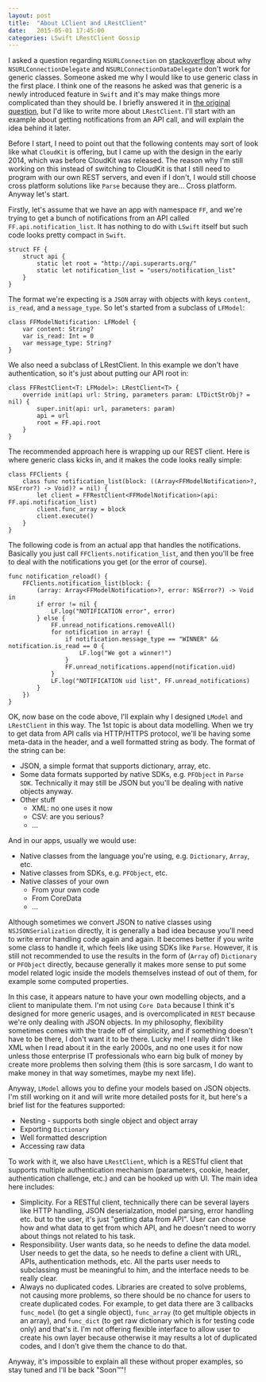 ```yaml
---
layout: post
title:  "About LClient and LRestClient"
date:   2015-05-01 17:45:00
categories: LSwift LRestClient Gossip
---
```


I asked a question regarding `NSURLConnection` on [stackoverflow][stackoverflow] about why `NSURLConnectionDelegate` and `NSURLConnectionDataDelegate` don't work for generic classes. Someone asked me why I would like to use generic class in the first place. I think one of the reasons he asked was that generic is a newly introduced feature in `Swift` and it's may make things more complicated than they should be. I briefly answered it in [the original question][stackoverflow], but I'd like to write more about `LRestClient`. I'll start with an example about getting notifications from an API call, and will explain the idea behind it later.

Before I start, I need to point out that the following contents may sort of look like what `CloudKit` is offering, but I came up with the design in the early 2014, which was before CloudKit was released. The reason why I'm still working on this instead of switching to CloudKit is that I still need to program with our own REST servers, and even if I don't, I would still choose cross platform solutions like `Parse` because they are... Cross platform. Anyway let's start.

Firstly, let's assume that we have an app with namespace `FF`, and we're trying to get a bunch of notifications from an API called `FF.api.notification_list`. It has nothing to do with `LSwift` itself but such code looks pretty compact in `Swift`.

	struct FF {
		struct api {
			static let root = "http://api.superarts.org/"
			static let notification_list = "users/notification_list"
		}
	}

The format we're expecting is a `JSON` array with objects with keys `content`, `is_read`, and a `message_type`. So let's started from a subclass of `LFModel`:

	class FFModelNotification: LFModel {
		var content: String?
		var is_read: Int = 0
		var message_type: String?
	}

We also need a subclass of LRestClient. In this example we don't have authentication, so it's just about putting our API root in:

	class FFRestClient<T: LFModel>: LRestClient<T> {
		override init(api url: String, parameters param: LTDictStrObj? = nil) {
			super.init(api: url, parameters: param)
			api = url
			root = FF.api.root
		}
	}

The recommended approach here is wrapping up our REST client. Here is where generic class kicks in, and it makes the code looks really simple:

	class FFClients {
		class func notification_list(block: ((Array<FFModelNotification>?, NSError?) -> Void)? = nil) {
			let client = FFRestClient<FFModelNotification>(api: FF.api.notification_list)
			client.func_array = block
			client.execute()
		}
	}

The following code is from an actual app that handles the notifications. Basically you just call `FFClients.notification_list`, and then you'll be free to deal with the notifications you get (or the error of course).

	func notification_reload() {
		FFClients.notification_list(block: {
			(array: Array<FFModelNotification>?, error: NSError?) -> Void in
			if error != nil {
				LF.log("NOTIFICATION error", error)
			} else {
				FF.unread_notifications.removeAll()
				for notification in array! {
					if notification.message_type == "WINNER" && notification.is_read == 0 {
						LF.log("We got a winner!")
					}
					FF.unread_notifications.append(notification.uid)
				}
				LF.log("NOTIFICATION uid list", FF.unread_notifications)
			}
		})
	}

OK, now base on the code above, I'll explain why I designed `LModel` and `LRestClient` in this way. The 1st topic is about data modelling. When we try to get data from API calls via HTTP/HTTPS protocol, we'll be having some meta-data in the header, and a well formatted string as body. The format of the string can be:

- JSON, a simple format that supports dictionary, array, etc.
- Some data formats supported by native SDKs, e.g. `PFObject` in `Parse SDK`. Technically it may still be JSON but you'll be dealing with native objects anyway.
- Other stuff
  - XML: no one uses it now
  - CSV: are you serious?
  - ...

And in our apps, usually we would use:

- Native classes from the language you're using, e.g. `Dictionary`, `Array`, etc.
- Native classes from SDKs, e.g. `PFObject`, etc.
- Native classes of your own
  - From your own code
  - From CoreData
  - ...

Although sometimes we convert JSON to native classes using `NSJSONSerialization` directly, it is generally a bad idea because you'll need to write error handling code again and again. It becomes better if you write some class to handle it, which feels like using SDKs like `Parse`. However, it is still not recommended to use the results in the form of (`Array` of) `Dictionary` or `PFObject` directly, because generally it makes more sense to put some model related logic inside the models themselves instead of out of them, for example some computed properties.

In this case, it appears nature to have your own modelling objects, and a client to manipulate them. I'm not using `Core Data` because I think it's designed for more generic usages, and is overcomplicated in `REST` because we're only dealing with JSON objects. In my philosophy, flexibility sometimes comes with the trade off of simplicity, and if something doesn't have to be there, I don't want it to be there. Lucky me! I really didn't like XML when I read about it in the early 2000s, and no one uses it for now unless those enterprise IT professionals who earn big bulk of money by create more problems then solving them (this is sore sarcasm, I do want to make money in that way sometimes, maybe my next life).

Anyway, `LModel` allows you to define your models based on JSON objects. I'm still working on it and will write more detailed posts for it, but here's a brief list for the features supported:

- Nesting - supports both single object and object array
- Exporting `Dictionary`
- Well formatted description
- Accessing raw data

To work with it, we also have `LRestClient`, which is a RESTful client that supports multiple authentication mechanism (parameters, cookie, header, authentication challenge, etc.) and can be hooked up with UI. The main idea here includes:

- Simplicity. For a RESTful client, technically there can be several layers like HTTP handling, JSON deserialzation, model parsing, error handling etc. but to the user, it's just "getting data from API". User can choose how and what data to get from which API, and he doesn't need to worry about things not related to his task.
- Responsibility. User wants data, so he needs to define the data model. User needs to get the data, so he needs to define a client with URL, APIs, authentication methods, etc. All the parts user needs to subclassing must be meaningful to him, and the interface needs to be really clear.
- Always no duplicated codes. Libraries are created to solve problems, not causing more problems, so there should be no chance for users to create duplicated codes. For example, to get data there are 3 callbacks `func_model` (to get a single object), `func_array` (to get multiple objects in an array), and `func_dict` (to get raw dictionary which is for testing code only) and that's it. I'm not offering flexible interface to allow user to create his own layer because otherwise it may results a lot of duplicated codes, and I don't give them the chance to do that.

Anyway, it's impossible to explain all these without proper examples, so stay tuned and I'll be back "Soon™"!

[stackoverflow]:		http://stackoverflow.com/questions/4425198/markdown-target-blank
